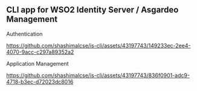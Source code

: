 ## CLI app for WSO2 Identity Server / Asgardeo Management 

Authentication


https://github.com/shashimalcse/is-cli/assets/43197743/149233ec-2ee4-4070-9acc-c297a89352a2


Application Management


https://github.com/shashimalcse/is-cli/assets/43197743/836f0901-adc9-4718-b3ec-d72023dc8016




